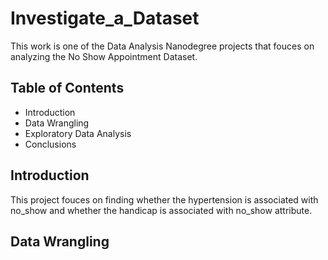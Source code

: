 # Investigate_a_Dataset

This work is one of the Data Analysis Nanodegree projects that fouces on analyzing the No Show Appointment Dataset. 

## Table of Contents
- Introduction
- Data Wrangling
- Exploratory Data Analysis
- Conclusions

## Introduction
This project fouces on finding whether the hypertension is associated with no_show and whether the handicap is associated with no_show attribute.

## Data Wrangling
